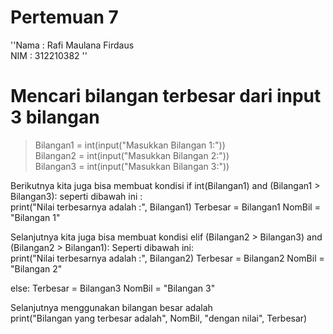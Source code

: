 # Pertemuan 7
''Nama : Rafi Maulana Firdaus  
NIM  : 312210382 ''

# Mencari bilangan terbesar dari input 3 bilangan
> Bilangan1 = int(input("Masukkan Bilangan 1:"))    
> Bilangan2 = int(input("Masukkan Bilangan 2:"))  
> Bilangan3 = int(input("Masukkan Bilangan 3:"))   

Berikutnya kita juga bisa membuat kondisi if int(Bilangan1) and (Bilangan1 > Bilangan3): seperti dibawah ini :  
print("Nilai terbesarnya adalah :", Bilangan1) Terbesar = Bilangan1 NomBil = "Bilangan 1"  

Selanjutnya kita juga bisa membuat kondisi elif (Bilangan2 > Bilangan3) and (Bilangan2 > Bilangan1): Seperti dibawah ini:  
print("Nilai terbesarnya adalah :", Bilangan2) Terbesar = Bilangan2 NomBil = "Bilangan 2"  

else: Terbesar = Bilangan3 NomBil = "Bilangan 3"  

Selanjutnya menggunakan bilangan besar adalah  
print("Bilangan yang terbesar adalah", NomBil, "dengan nilai", Terbesar)  
